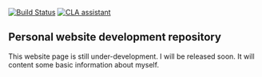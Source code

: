 [![Build Status](https://travis-ci.org/kirubeltadesse/Website.svg?branch=travis)](https://travis-ci.org/kirubeltadesse/Website)
[![CLA assistant](https://cla-assistant.io/readme/badge/kirubeltadesse/Website)](https://cla-assistant.io/kirubeltadesse/Website)

<!-- Travis-CI Continuous Integration --> 
 
<!-- (https://docs.travis-ci.com/user/languages/python/) -->

<!-- (http://shields.io/) -->


## Personal website development repository
This website page is still under-development. I will be released soon. It will content some basic information about myself.


